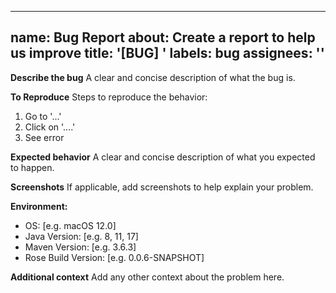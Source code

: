 ---

name: Bug Report
about: Create a report to help us improve
title: '[BUG] '
labels: bug
assignees: ''
-------------

**Describe the bug**
A clear and concise description of what the bug is.

**To Reproduce**
Steps to reproduce the behavior:
1. Go to '...'
2. Click on '....'
3. See error

**Expected behavior**
A clear and concise description of what you expected to happen.

**Screenshots**
If applicable, add screenshots to help explain your problem.

**Environment:**
- OS: [e.g. macOS 12.0]
- Java Version: [e.g. 8, 11, 17]
- Maven Version: [e.g. 3.6.3]
- Rose Build Version: [e.g. 0.0.6-SNAPSHOT]

**Additional context**
Add any other context about the problem here.
